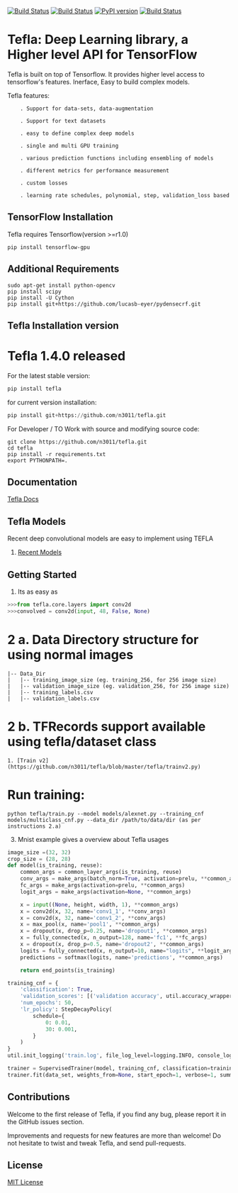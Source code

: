 [![Build Status](https://img.shields.io/badge/docs-latest-brightgreen.svg?style=flat)](https://openagi.github.io/tefla/)
[![Build Status](https://travis-ci.org/openAGI/tefla.svg?branch=master)](https://travis-ci.org/openAGI/tefla)
[![PyPI version](https://badge.fury.io/py/tefla.svg)](https://badge.fury.io/py/tefla)
[![Build Status](https://img.shields.io/badge/license-MIT-blue.svg)](https://github.com/openagi/tefla/blob/master/LICENSE)
# Tefla: Deep Learning library, a Higher level API for TensorFlow

Tefla is built on top of Tensorflow. It provides higher level access to tensorflow's features. Inerface, Easy to build complex models. 

Tefla features:

        . Support for data-sets, data-augmentation
       
        . Support for text datasets

        . easy to define complex deep models

        . single and multi GPU training

        . various prediction functions including ensembling of models

        . different metrics for performance measurement

        . custom losses

        . learning rate schedules, polynomial, step, validation_loss based



## TensorFlow Installation

Tefla requires Tensorflow(version >=r1.0)
```Shell
pip install tensorflow-gpu
```
## Additional Requirements
```Shell
sudo apt-get install python-opencv
pip install scipy
pip install -U Cython
pip install git+https://github.com/lucasb-eyer/pydensecrf.git
```

## Tefla Installation version 
# Tefla 1.4.0 released
For the latest stable version:
```python
pip install tefla
```

for current version installation:
```python
pip install git+https://github.com/n3011/tefla.git
```

For Developer / TO Work with source and modifying source code:
```Shell
git clone https://github.com/n3011/tefla.git
cd tefla
pip install -r requirements.txt
export PYTHONPATH=.
```
## Documentation

[Tefla Docs](https://openAGI.github.io/tefla/)


## Tefla Models
Recent deep convolutional models are easy to implement using TEFLA
 
1. [Recent Models](https://github.com/openagi/models)

## Getting Started

1. Its as easy as
```python
>>>from tefla.core.layers import conv2d
>>>convolved = conv2d(input, 48, False, None)

```
# 2 a. Data Directory structure for using normal images
```Shell
|-- Data_Dir
|   |-- training_image_size (eg. training_256, for 256 image size)
|   |-- validation_image_size (eg. validation_256, for 256 image size)
|   |-- training_labels.csv
|   |-- validation_labels.csv
```
# 2 b. TFRecords support available using tefla/dataset class
    1. [Train v2](https://github.com/n3011/tefla/blob/master/tefla/trainv2.py)

# Run training:
  ```Shell
python tefla/train.py --model models/alexnet.py --training_cnf models/multiclass_cnf.py --data_dir /path/to/data/dir (as per instructions 2.a)
  ```
3. Mnist example gives a overview about Tefla usages
 
```python
image_size =(32, 32)
crop_size = (28, 28)
def model(is_training, reuse):
    common_args = common_layer_args(is_training, reuse)
    conv_args = make_args(batch_norm=True, activation=prelu, **common_args)
    fc_args = make_args(activation=prelu, **common_args)
    logit_args = make_args(activation=None, **common_args)

    x = input((None, height, width, 1), **common_args)
    x = conv2d(x, 32, name='conv1_1', **conv_args)
    x = conv2d(x, 32, name='conv1_2', **conv_args)
    x = max_pool(x, name='pool1', **common_args)
    x = dropout(x, drop_p=0.25, name='dropout1', **common_args)
    x = fully_connected(x, n_output=128, name='fc1', **fc_args)
    x = dropout(x, drop_p=0.5, name='dropout2', **common_args)
    logits = fully_connected(x, n_output=10, name="logits", **logit_args)
    predictions = softmax(logits, name='predictions', **common_args)

    return end_points(is_training)

training_cnf = {
    'classification': True,
    'validation_scores': [('validation accuracy', util.accuracy_wrapper), ('validation kappa', util.kappa_wrapper)],
    'num_epochs': 50,
    'lr_policy': StepDecayPolicy(
        schedule={
            0: 0.01,
            30: 0.001,
        }
    )
}
util.init_logging('train.log', file_log_level=logging.INFO, console_log_level=logging.INFO)

trainer = SupervisedTrainer(model, training_cnf, classification=training_cnf['classification'])
trainer.fit(data_set, weights_from=None, start_epoch=1, verbose=1, summary_every=10)
```



## Contributions

Welcome to the first release of Tefla, if you find any bug, please report it in the GitHub issues section.

Improvements and requests for new features are more than welcome! Do not hesitate to twist and tweak Tefla, and send pull-requests.


## License

[MIT License](https://n3011.github.io/tefla/license/)
